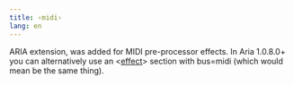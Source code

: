 ```yaml
---
title: ‹midi›
lang: en
---
```

ARIA extension, was added for MIDI pre-processor effects.
In Aria 1.0.8.0+ you can alternatively use an <[effect](effect)> section
with bus=midi (which would mean be the same thing).
